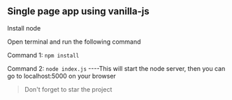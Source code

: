 ## Single page app using vanilla-js

Install node

Open terminal and run the following command

Command 1: `npm install`

Command 2: `node index.js` ----This will start the node server, then you can go to localhost:5000 on your browser

>Don't forget to star the project